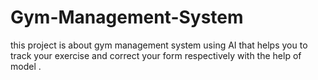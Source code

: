 # Gym-Management-System
this project is about gym management system using AI that helps you to track your exercise and correct your form respectively with the help of model . 
